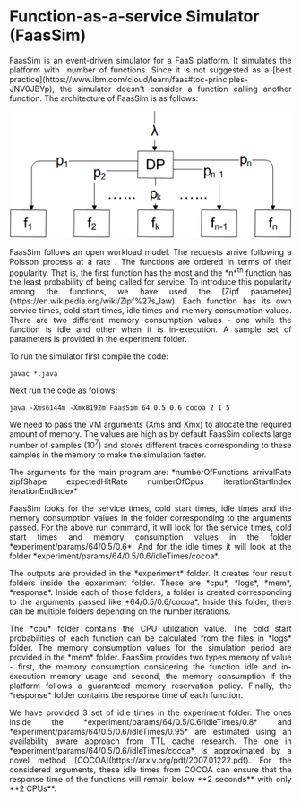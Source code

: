 # Function-as-a-service Simulator (FaasSim)

<p align="justify" markdown="1">FaasSim is an event-driven simulator for a FaaS platform. It simulates the platform with <math>N</math> number of functions. Since it is not suggested as a [best practice](https://www.ibm.com/cloud/learn/faas#toc-principles-JNV0JBYp), the simulator doesn't consider a function calling another function. The architecture of FaasSim is as follows: </p>

![](./images/architecture.png)

<p align="justify">FaasSim follows an open workload model. The requests arrive following a Poisson process at a rate <math>&lambda</math>. The functions are ordered in terms of their popularity. That is, the first function has the most and the *n*<sup>th</sup> function has the least probability of being called for service. To introduce this popularity among the functions, we have used the [Zipf parameter](https://en.wikipedia.org/wiki/Zipf%27s_law). Each function has its own service times, cold start times, idle times and memory consumption values. There are two different memory consumption values - one while the function is idle and other when it is in-execution.  A sample set of parameters is provided in the experiment folder.</p>

To run the simulator first compile the code:

    javac *.java

Next run the code as follows:

    java -Xms6144m -Xmx8192m FaasSim 64 0.5 0.6 cocoa 2 1 5

<p align="justify">We need to pass the VM arguments (Xms and Xmx) to allocate the required amount of memory. The values are high as by default FaasSim collects large number of samples (10<sup>7</sup>) and stores different traces corresponding to these samples in the memory to make the simulation faster.</p>

<p align="justify">The arguments for the main program are: *numberOfFunctions arrivalRate zipfShape expectedHitRate numberOfCpus iterationStartIndex iterationEndIndex*</p>
    
<p align="justify">FaasSim looks for the service times, cold start times, idle times and the memory consumption values in the folder corresponding to the arguments passed. For the above run command, it will look for the service times, cold start times and memory consumption values in the folder *experiment/params/64/0.5/0.6*. And for the idle times it will look at the folder *experiment/params/64/0.5/0.6/idleTimes/cocoa*.</p>

<p align="justify">The outputs are provided in the *experiment* folder. It creates four result folders inside the epxeriment folder. These are *cpu*, *logs*, *mem*, *response*. Inside each of those folders, a folder is created corresponding to the arguments passed like *64/0.5/0.6/cocoa*. Inside this folder, there can be multiple folders depending on the number iterations. </p>

<p align="justify">The *cpu* folder contains the CPU utilization value. The cold start probabilities of each function can be calculated from the files in *logs* folder. The memory consumption values for the simulation period are provided in the *mem* folder. FaasSim provides two types memory of value - first, the memory consumption considering the function idle and in-execution memory usage and second, the memory consumption if the platform follows a guaranteed memory reservation policy. Finally, the *response* folder contains the response time of each function.</p>

<p align="justify">We have provided 3 set of idle times in the experiment folder. The ones inside the *experiment/params/64/0.5/0.6/idleTimes/0.8* and *experiment/params/64/0.5/0.6/idleTimes/0.95* are estimated using an availability aware approach from TTL cache research. The one in *experiment/params/64/0.5/0.6/idleTimes/cocoa* is approximated by a novel method [COCOA](https://arxiv.org/pdf/2007.01222.pdf). For the considered arguments, these idle times from COCOA can ensure that the response time of the functions will remain below **2 seconds** with only **2 CPUs**.</p>
